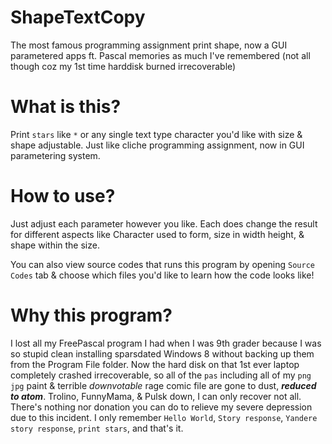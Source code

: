 # ShapeTextCopy
 The most famous programming assignment print shape, now a GUI parametered apps ft. Pascal memories as much I've remembered (not all though coz my 1st time harddisk burned irrecoverable)

# What is this?
Print `stars` like `*` or any single text type character you'd like with size & shape adjustable. Just like cliche programming assignment, now in GUI parametering system.

# How to use?
Just adjust each parameter however you like. Each does change the result for different aspects like Character used to form, size in width height, & shape within the size.

You can also view source codes that runs this program by opening `Source Codes` tab & choose which files you'd like to learn how the code looks like!

# Why this program?
I lost all my FreePascal program I had when I was 9th grader because I was so stupid clean installing sparsdated Windows 8 without backing up them from the Program File folder. Now the hard disk on that 1st ever laptop completely crashed irrecoverable, so all of the `pas` including all of my `png` `jpg` paint & terrible *downvotable* rage comic file are gone to dust, ***reduced to atom***. Trolino, FunnyMama, & Pulsk down, I can only recover not all. There's nothing nor donation you can do to relieve my severe depression due to this incident. I only remember `Hello World`, `Story response`, `Yandere story response`, `print stars`, and that's it.
